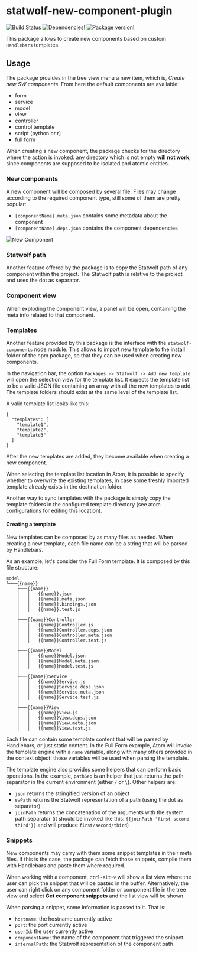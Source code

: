 # statwolf-new-component-plugin
[![Build Status](https://img.shields.io/travis/Statwolf/statwolf-new-component-plugin.svg?style=flat-square)](https://travis-ci.org/Statwolf/statwolf-new-component-plugin)
[![Dependencies!](https://img.shields.io/david/Statwolf/statwolf-new-component-plugin.svg?style=flat-square)](https://david-dm.org/Statwolf/statwolf-new-component-plugin)
[![Package version!](https://img.shields.io/apm/v/statwolf-new-component-plugin.svg?style=flat-square)](https://atom.io/packages/statwolf-new-component-plugin)

This package allows to create new components based on custom `Handlebars`
templates.

## Usage
The package provides in the tree view menu a new item, which is, *Create new SW
components*. From here the default components are available:

* form
* service
* model
* view
* controller
* control template
* script (python or r)
* full form

When creating a new component, the package checks for the directory where the
action is invoked: any directory which is not empty **will not work**, since
components are supposed to be isolated and atomic entities.

### New components
A new component will be composed by several file. Files may change according to
the required component type, still some of them are pretty popular:

* `[componentName].meta.json` contains some metadata about the component
* `[componentName].deps.json` contains the component dependencies

![New Component](https://raw.githubusercontent.com/Statwolf/statwolf-new-component-plugin/type-selection/images/componentType.gif)

### Statwolf path
Another feature offered by the package is to copy the Statwolf path of any
component within the project. The Statwolf path is relative to the project and
uses the dot as separator.

### Component view
When exploding the component view, a panel will be open, containing the meta
info related to that component.

### Templates
Another feature provided by this package is the interface with the
`statwolf-components` node module. This allows to import new template to the
install folder of the npm package, so that they can be used when creating new
components.

In the navigation bar, the option `Packages -> Statwolf -> Add new template`
will open the selection view for the template list. It expects the template list
to be a valid JSON file containing an array with all the new templates to add.
The template folders should exist at the same level of the template list.

A valid template list looks like this:

```
{
  "templates": [
    "template1",
    "template2",
    "template3"
  ]
}
```

After the new templates are added, they become available when creating a new
component.

When selecting the template list location in Atom, it is possible to specify
whether to overwrite the existing templates, in case some freshly imported
template already exists in the destination folder.

Another way to sync templates with the package is simply copy the template
folders in the configured template directory (see atom configurations for
editing this location).

#### Creating a template
New templates can be composed by as many files as needed. When creating a new
template, each file name can be a string that will be parsed by Handlebars.

As an example, let's consider the Full Form template. It is composed by this
file structure:

```
model
└───{{name}}
    ├───{{name}}
    │   │   {{name}}.json
    │   │   {{name}}.meta.json
    │   │   {{name}}.bindings.json
    │   │   {{name}}.test.js
    │
    ├───{{name}}Controller
    │   │   {{name}}Controller.js
    │   │   {{name}}Controller.deps.json
    │   │   {{name}}Controller.meta.json
    │   │   {{name}}Controller.test.js
    │
    ├───{{name}}Model
    │   │   {{name}}Model.json
    │   │   {{name}}Model.meta.json
    │   │   {{name}}Model.test.js
    │
    ├───{{name}}Service
    │   │   {{name}}Service.js
    │   │   {{name}}Service.deps.json
    │   │   {{name}}Service.meta.json
    │   │   {{name}}Service.test.js
    │
    ├───{{name}}View
    │   │   {{name}}View.js
    │   │   {{name}}View.deps.json
    │   │   {{name}}View.meta.json
    │   │   {{name}}View.test.js
```

Each file can contain some template content that will be parsed by Handlebars,
or just static content. In the Full Form example, Atom will invoke the template
engine with a `name` variable, along with many others provided in the context
object: those variables will be used when parsing the template.

The template engine also provides some helpers that can perform basic operations.
In the example, `pathSep` is an helper that just returns the path separator in
the current environment (either `/` or `\`). Other helpers are:

- `json` returns the stringified version of an object
- `swPath` returns the Statwolf representation of a path (using the dot as separator)
- `joinPath` returns the concatenation of the arguments with the system path separator
 (it should be invoked like this: `{{joinPath 'first second third'}}` and will
 produce `first/second/third`)

### Snippets
New components may carry with them some snippet templates in their meta files.
If this is the case, the package can fetch those snippets, compile them with
Handlebars and paste them where required.

When working with a component, `ctrl-alt-v` will show a list view where the user
can pick the snippet that will be pasted in the buffer. Alternatively, the user can
right click on any component folder or component file in the tree view and select
**Get component snippets** and the list view will be shown.

When parsing a snippet, some information is passed to it. That is:

- `hostname`: the hostname currently active
- `port`: the port currently active
- `userId`: the user currently active
- `componentName`: the name of the component that triggered the snippet
- `internalPath`: the Statwolf representation of the component path
